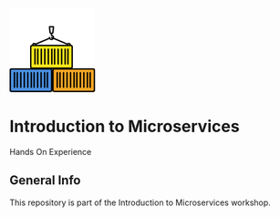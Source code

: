 ![Logo](logo.png)
# Introduction to Microservices
Hands On Experience

## General Info
This repository is part of the Introduction to Microservices workshop.